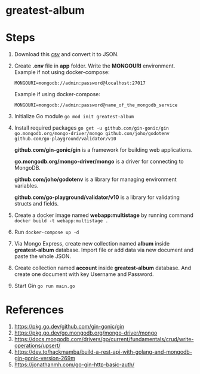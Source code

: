# greatest-album

# Steps

1. Download this [csv](https://www.kaggle.com/notgibs/500-greatest-albums-of-all-time-rolling-stone/version/1) and convert it to JSON.
2. Create **.env** file in **app** folder. Write the **MONGOURI** environment. Example if not using docker-compose:
   ```
   MONGOURI=mongodb://admin:password@localhost:27017
   ```
   Example if using docker-compose:
   ```
   MONGOURI=mongodb://admin:password@name_of_the_mongodb_service
   ```
3. Initialize Go module `go mod init greatest-album`
4. Install required packages `go get -u github.com/gin-gonic/gin go.mongodb.org/mongo-driver/mongo github.com/joho/godotenv github.com/go-playground/validator/v10`

   **github.com/gin-gonic/gin** is a framework for building web applications.

   **go.mongodb.org/mongo-driver/mongo** is a driver for connecting to MongoDB.

   **github.com/joho/godotenv** is a library for managing environment variables.

   **github.com/go-playground/validator/v10** is a library for validating structs and fields.

5. Create a docker image named **webapp:multistage** by running command `docker build -t webapp:multistage .`
6. Run `docker-compose up -d`
7. Via Mongo Express, create new collection named **album** inside **greatest-album** database. Import file or add data via new document and paste the whole JSON.
8. Create collection named **account** inside **greatest-album** database. And create one document with key Username and Password.
9. Start Gin `go run main.go`

# References

1. https://pkg.go.dev/github.com/gin-gonic/gin
2. https://pkg.go.dev/go.mongodb.org/mongo-driver/mongo
3. https://docs.mongodb.com/drivers/go/current/fundamentals/crud/write-operations/upsert/
4. https://dev.to/hackmamba/build-a-rest-api-with-golang-and-mongodb-gin-gonic-version-269m
5. https://jonathanmh.com/go-gin-http-basic-auth/
